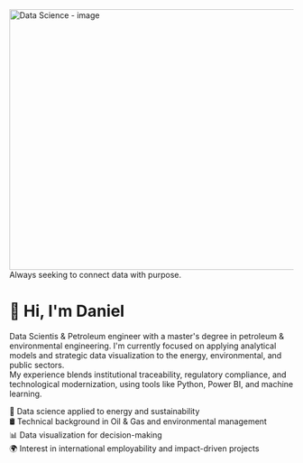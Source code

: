 <img width="907" height="462" alt="Data Science - image" src="https://github.com/user-attachments/assets/3e4b3c82-abc0-4d88-acb9-9df8224f0caf" />
Always seeking to connect data with purpose.

# 👋 Hi, I'm Daniel
Data Scientis & Petroleum engineer with a master's degree in petroleum & environmental engineering. I'm currently focused on applying analytical models and strategic data visualization to the energy, environmental, and public sectors.  
My experience blends institutional traceability, regulatory compliance, and technological modernization, using tools like Python, Power BI, and machine learning.

🔬 Data science applied to energy and sustainability  
🛢️ Technical background in Oil & Gas and environmental management  
📊 Data visualization for decision-making  
🌍 Interest in international employability and impact-driven projects



